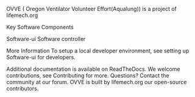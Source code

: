 OVVE ( Oregon Ventilator Volunteer Effort(Aqualung)) is a  project of lifemech.org 

Key Software Components

Software-ui
Software controller 

More Information
To setup a local developer environment, see setting up Software-ui for developers.

Additional documentation is available on ReadTheDocs.
We welcome contributions, see Contributing for more.
Questions? Contact the  community at our forum.
OVVE is built by lifemech.org our open-source contributors.
